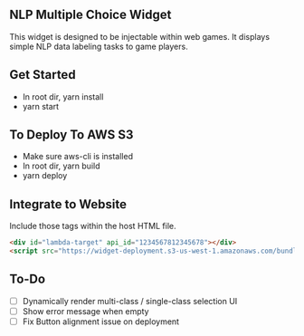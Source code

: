 ## NLP Multiple Choice Widget

This widget is designed to be injectable within web games. It displays simple NLP data labeling tasks to game players.

## Get Started

- In root dir, yarn install
- yarn start

## To Deploy To AWS S3

- Make sure aws-cli is installed
- In root dir, yarn build
- yarn deploy

## Integrate to Website

Include those tags within the host HTML file.

```html
<div id="lambda-target" api_id="1234567812345678"></div>
<script src="https://widget-deployment.s3-us-west-1.amazonaws.com/bundle.js"></script>
```

## To-Do

- [ ] Dynamically render multi-class / single-class selection UI
- [ ] Show error message when empty
- [ ] Fix Button alignment issue on deployment
